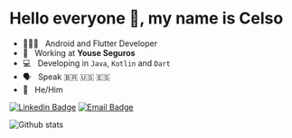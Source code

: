 # Hello everyone 👋, my name is Celso

- 👨🏻‍💻 &nbsp; Android and Flutter Developer
- 🏢 &nbsp; Working at **Youse Seguros**
- 💻 &nbsp; Developing in `Java`, `Kotlin` and `Dart`
- 🗣️ &nbsp; Speak 🇧🇷 🇺🇸 🇪🇸
- 👨 &nbsp; He/Him

[![Linkedin Badge](https://img.shields.io/badge/-LinkedIn-blue?style=flat-square&logo=Linkedin&logoColor=white)](https://www.linkedin.com/in/celsofujii) [![Email Badge](https://img.shields.io/badge/-Email-red?style=flat-square&logo=Gmail&logoColor=white)](<celsokf@gmail.com>)

![Github stats](https://github-readme-stats.vercel.app/api?username=celsogithub&show_icons=true)



